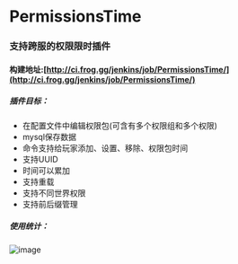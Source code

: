 # PermissionsTime
### 支持跨服的权限限时插件

#### 构建地址:[http://ci.frog.gg/jenkins/job/PermissionsTime/](http://ci.frog.gg/jenkins/job/PermissionsTime/)

##### 插件目标：

- 在配置文件中编辑权限包(可含有多个权限组和多个权限)
- mysql保存数据
- 命令支持给玩家添加、设置、移除、权限包时间
- 支持UUID
- 时间可以累加
- 支持重载
- 支持不同世界权限
- 支持前后缀管理

##### 使用统计：
![image](http://i.mcstats.org/PermissionsTime/Global+Statistics.borderless.png)